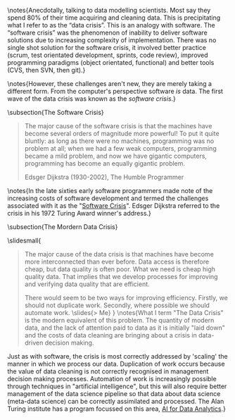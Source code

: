 \notes{Anecdotally, talking to data modelling scientists. Most say they spend 80% of their time acquiring and cleaning data. This is precipitating what I refer to as the “data crisis”. This is an analogy with software. The “software crisis” was the phenomenon of inability to deliver software solutions due to increasing complexity of implementation. There was no single shot solution for the software crisis, it involved better practice (scrum, test orientated development, sprints, code review), improved programming paradigms (object orientated, functional) and better tools (CVS, then SVN, then git).}

\notes{However, these challenges aren't new, they are merely taking a different form. From the computer's perspective software *is* data. The first wave of the data crisis was known as the *software crisis*.}

\subsection{The Software Crisis}

>The major cause of the software crisis is that the machines have
>become several orders of magnitude more powerful! To put it quite
>bluntly: as long as there were no machines, programming was no problem
>at all; when we had a few weak computers, programming became a mild
>problem, and now we have gigantic computers, programming has become an
>equally gigantic problem.
>
> Edsger Dijkstra (1930-2002), The Humble Programmer

\notes{In the late sixties early software programmers made note of the increasing costs of software development and termed the challenges associated with it as the "[Software Crisis](https://en.wikipedia.org/wiki/Software_crisis)". Edsger Dijkstra referred to the crisis in his 1972 Turing Award winner's address.}

\subsection{The Mordern Data Crisis}

\slidesmall{

>The major cause of the data crisis is that machines have become more
>interconnected than ever before. Data access is therefore cheap, but
>data quality is often poor. What we need is cheap high quality
>data. That implies that we develop processes for improving and
>verifying data quality that are efficient.
>
>There would seem to be two ways for improving efficiency. Firstly, we
>should not duplicate work. Secondly, where possible we should automate
>work. 
\slides{>
> Me}
}
\notes{What I term "The Data Crisis" is the modern equivalent of this problem. The quantity of modern data, and the lack of attention paid to data as it is initially "laid down" and the costs of data cleaning are bringing about a crisis in data-driven decision making. 

Just as with software, the crisis is most correctly addressed by 'scaling' the manner in which we process our data. Duplication of work occurs because the value of data cleaning is not correctly recognised in management decision making processes. Automation of work is increasingly possible through techniques in "artificial intelligence", but this will also require better management of the data science pipeline so that data about data science (meta-data science) can be correctly assimilated and processed. The Alan Turing institute has a program focussed on this area, [AI for Data Analytics](https://www.turing.ac.uk/research_projects/artificial-intelligence-data-analytics/).}
